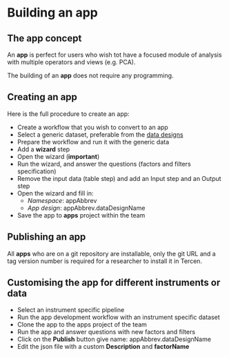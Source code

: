 
# Building an app

## The app concept 

An __app__ is perfect for users who wish tot have a focused module of analysis
with multiple operators and views (e.g. PCA).

The building of an __app__ does not require any programming.

## Creating an app

Here is the full procedure to create an app:

* Create a workflow that you wish to convert to an app
* Select a generic dataset, preferable from the [data designs](https://github.com/tercen/data_designs)
* Prepare the workflow and run it with the generic data
* Add a __wizard__ step
* Open the wizard (__important__)
* Run the wizard, and answer the questions (factors and filters specification)
* Remove the input data (table step) and add an Input step and an Output step
* Open the wizard and fill in:
    * _Namespace_: appAbbrev
    * _App design_:  appAbbrev.dataDesignName
* Save the app to __apps__ project within the team

## Publishing an app

All __apps__ who are on a git repository are installable, only the git URL and 
a tag version number is required for a researcher to install it in Tercen.

## Customising the app for different instruments or data

* Select an instrument specific pipeline
* Run the app development workflow with an instrument specific dataset
* Clone the app to the apps project of the team 
* Run the app and answer questions with new factors and filters
* Click on the __Publish__ button give name: appAbbrev.dataDesignName
* Edit the json file with a custom __Description__ and __factorName__

